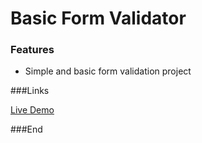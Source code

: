 # Basic Form Validator
### Features

- Simple and basic form validation project


###Links

[Live Demo](https://basic-formvalidator.netlify.app/)


###End
